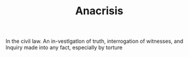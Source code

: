 ---
title: Anacrisis
letter: A
permalink: "/definitions/anacrisis.html"
body: In the civil law. An in-vestlgatlon of truth, interrogation of witnesses, and
  lnquiry made into any fact, especially by torture
published_at: '2018-07-07'
source: Black's Law Dictionary
layout: post
---